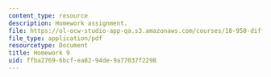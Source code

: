 ```yaml
---
content_type: resource
description: Homework assignment.
file: https://ol-ocw-studio-app-qa.s3.amazonaws.com/courses/18-950-differential-geometry-fall-2008/ffba27696bcfea8294de9a77037f2298_homework9.pdf
file_type: application/pdf
resourcetype: Document
title: Homework 9
uid: ffba2769-6bcf-ea82-94de-9a77037f2298
---
```

